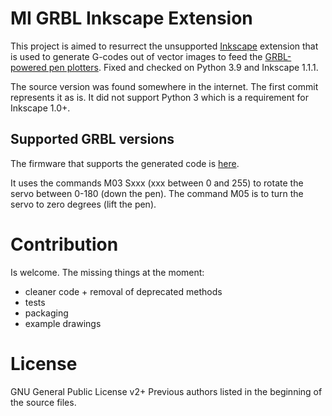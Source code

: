 # MI GRBL Inkscape Extension

This project is aimed to resurrect the unsupported <a href="https://gitlab.com/inkscape/inkscape">Inkscape</a>
extension that is used to generate G-codes out of vector images to feed the
<a href="https://www.thingiverse.com/thing:2349232">GRBL-powered pen plotters</a>.
Fixed and checked on Python 3.9 and Inkscape 1.1.1.

The source version was found somewhere in the internet. The first commit represents it as is.
It did not support Python 3 which is a requirement for Inkscape 1.0+.

## Supported GRBL versions
The firmware that supports the generated code is <a href="https://github.com/robottini/grbl-servo">here</a>.

It uses the commands M03 Sxxx (xxx between 0 and 255) to rotate the servo between 0-180 (down the pen). The command M05 is to turn the servo to zero degrees (lift the pen).

# Contribution
Is welcome. The missing things at the moment:
* cleaner code + removal of deprecated methods
* tests
* packaging
* example drawings

# License
GNU General Public License v2+
Previous authors listed in the beginning of the source files.